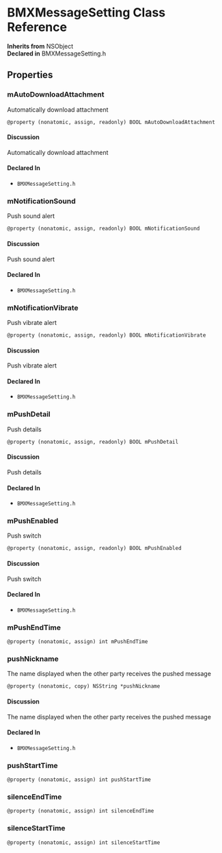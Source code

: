 # BMXMessageSetting Class Reference

  **Inherits from** NSObject  
  **Declared in** BMXMessageSetting.h  

## Properties

<a name="//api/name/mAutoDownloadAttachment" title="mAutoDownloadAttachment"></a>
### mAutoDownloadAttachment

Automatically download attachment

`@property (nonatomic, assign, readonly) BOOL mAutoDownloadAttachment`

#### Discussion
Automatically download attachment

#### Declared In
* `BMXMessageSetting.h`

<a name="//api/name/mNotificationSound" title="mNotificationSound"></a>
### mNotificationSound

Push sound alert

`@property (nonatomic, assign, readonly) BOOL mNotificationSound`

#### Discussion
Push sound alert

#### Declared In
* `BMXMessageSetting.h`

<a name="//api/name/mNotificationVibrate" title="mNotificationVibrate"></a>
### mNotificationVibrate

Push vibrate alert

`@property (nonatomic, assign, readonly) BOOL mNotificationVibrate`

#### Discussion
Push vibrate alert

#### Declared In
* `BMXMessageSetting.h`

<a name="//api/name/mPushDetail" title="mPushDetail"></a>
### mPushDetail

Push details

`@property (nonatomic, assign, readonly) BOOL mPushDetail`

#### Discussion
Push details

#### Declared In
* `BMXMessageSetting.h`

<a name="//api/name/mPushEnabled" title="mPushEnabled"></a>
### mPushEnabled

Push switch

`@property (nonatomic, assign, readonly) BOOL mPushEnabled`

#### Discussion
Push switch

#### Declared In
* `BMXMessageSetting.h`

<a name="//api/name/mPushEndTime" title="mPushEndTime"></a>
### mPushEndTime

`@property (nonatomic, assign) int mPushEndTime`

<a name="//api/name/pushNickname" title="pushNickname"></a>
### pushNickname

The name displayed when the other party receives the pushed message

`@property (nonatomic, copy) NSString *pushNickname`

#### Discussion
The name displayed when the other party receives the pushed message

#### Declared In
* `BMXMessageSetting.h`

<a name="//api/name/pushStartTime" title="pushStartTime"></a>
### pushStartTime

`@property (nonatomic, assign) int pushStartTime`

<a name="//api/name/silenceEndTime" title="silenceEndTime"></a>
### silenceEndTime

`@property (nonatomic, assign) int silenceEndTime`

<a name="//api/name/silenceStartTime" title="silenceStartTime"></a>
### silenceStartTime

`@property (nonatomic, assign) int silenceStartTime`

